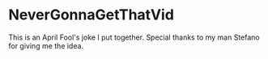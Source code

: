 # NeverGonnaGetThatVid

This is an April Fool's joke I put together. Special thanks to my man Stefano
for giving me the idea.